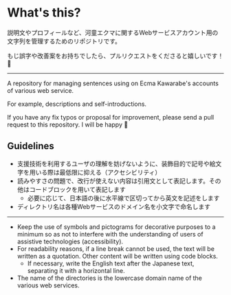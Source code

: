 # What's this?

説明文やプロフィールなど、河童エクマに関するWebサービスアカウント用の文字列を管理するためのリポジトリです。

もじ誤字や改善案をお持ちでしたら、プルリクエストをくださると嬉しいです！🥒

---

A repository for managing sentences using on Ecma Kawarabe's accounts of various web service.

For example, descriptions and self-introductions.

If you have any fix typos or proposal for improvement, please send a pull request to this repository. I will be happy 🥒

## Guidelines

- 支援技術を利用するユーザの理解を妨げないように、装飾目的で記号や絵文字を用いる際は最低限に抑える（アクセシビリティ）
- 読みやすさの問題で、改行が使えない内容は引用文として表記します。その他はコードブロックを用いて表記します
    - 必要に応じて、日本語の後に水平線で区切ってから英文を記述をします
- ディレクトリ名は各種Webサービスのドメイン名を小文字で命名します

---

- Keep the use of symbols and pictograms for decorative purposes to a minimum so as not to interfere with the understanding of users of assistive technologies (accessibility).
- For readability reasons, if a line break cannot be used, the text will be written as a quotation. Other content will be written using code blocks.
    - If necessary, write the English text after the Japanese text, separating it with a horizontal line.
- The name of the directories is the lowercase domain name of the various web services.
